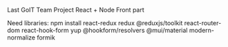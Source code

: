 Last GoIT Team Project React + Node Front part

Need libraries:
npm install react-redux redux @reduxjs/toolkit react-router-dom react-hook-form yup @hookform/resolvers @mui/material modern-normalize formik